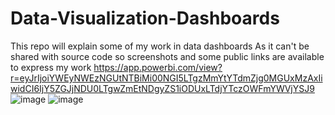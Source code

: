 # Data-Visualization-Dashboards
This repo will explain some of my work in data dashboards
As it can't be shared with source code so screenshots and some public links are available to express my work
https://app.powerbi.com/view?r=eyJrIjoiYWEyNWEzNGUtNTBiMi00NGI5LTgzMmYtYTdmZjg0MGUxMzAxIiwidCI6IjY5ZGJjNDU0LTgwZmEtNDgyZS1iODUxLTdjYTczOWFmYWVjYSJ9
![image](https://github.com/Shaheer66/Data-Visualization-Dashboards/assets/97315617/23cf0c3b-c990-430a-b384-f53bea791c3e)
![image](https://github.com/Shaheer66/Data-Visualization-Dashboards/assets/97315617/e0c1a809-f0a3-439b-aa67-81ddb9ed67a5)
